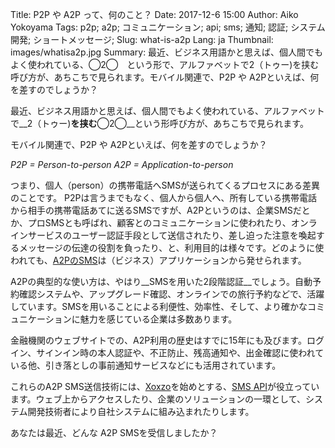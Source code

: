 Title: P2P や A2P って、何のこと？
Date: 2017-12-6 15:00
Author: Aiko Yokoyama
Tags: p2p; a2p; コミュニケーション; api; sms; 通知; 認証; システム開発; ショートメッセージ; 
Slug: what-is-a2p
Lang: ja
Thumbnail: images/whatisa2p.jpg
Summary: 最近、ビジネス用語かと思えば、個人間でもよく使われている、◯2◯　という形で、アルファベットで2（トゥー)を挟む呼び方が、あちこちで見られます。モバイル関連で、P2P や A2Pといえば、何を差すのでしょうか？


最近、ビジネス用語かと思えば、個人間でもよく使われている、アルファベットで__2（トゥー)__を挟む__◯2◯__という形呼び方が、あちこちで見られます。

モバイル関連で、P2P や A2Pといえば、何を差すのでしょうか？

_P2P = Person-to-person_
_A2P = Application-to-person_

つまり、個人（person）の携帯電話へSMSが送られてくるプロセスにある差異のことです。
P2Pは言うまでもなく、個人から個人へ、所有している携帯電話から相手の携帯電話あてに送るSMSですが、A2Pというのは、企業SMSだとか、プロSMSとも呼ばれ、顧客とのコミュニケーションに使われたり、オンラインサービスのユーザー認証手段として送信されたり、差し迫った注意を喚起するメッセージの伝達の役割を負ったり、と、利用目的は様々です。どのように使われても、[A2PのSMS](https://www.xoxzo.com/ja/about/sms-api/)は（ビジネス）アプリケーションから発せられます。

A2Pの典型的な使い方は、やはり__SMSを用いた2段階認証__でしょう。自動予約確認システムや、アップグレード確認、オンラインでの旅行予約などで、活躍しています。SMSを用いることによる利便性、効率性、そして、より確かなコミュニケーションに魅力を感じている企業は多数あります。

金融機関のウェブサイトでの、A2P利用の歴史はすでに15年にも及びます。ログイン、サインイン時の本人認証や、不正防止、残高通知や、出金確認に使われている他、引き落としの事前通知サービスなどにも活用されています。

これらのA2P SMS送信技術には、[Xoxzo](https://www.xoxzo.com/ja/)を始めとする、[SMS API](https://www.xoxzo.com/ja/about/sms-api/)が役立っています。ウェブ上からアクセスしたり、企業のソリューションの一環として、システム開発技術者により自社システムに組み込まれたりします。

あなたは最近、どんな A2P SMSを受信しましたか？



